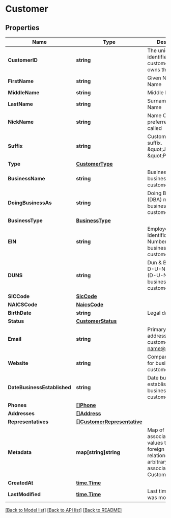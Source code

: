 # Customer

## Properties

Name | Type | Description | Notes
------------ | ------------- | ------------- | -------------
**CustomerID** | **string** | The unique identifier for the customer who owns the account | 
**FirstName** | **string** | Given Name or First Name | 
**MiddleName** | **string** | Middle Name | [optional] 
**LastName** | **string** | Surname or Last Name | 
**NickName** | **string** | Name Customer is preferred to be called | [optional] 
**Suffix** | **string** | Customers name suffix. \&quot;Jr\&quot;, \&quot;PH.D.\&quot; | [optional] 
**Type** | [**CustomerType**](CustomerType.md) |  | 
**BusinessName** | **string** | Business Name for business type customers | [optional] 
**DoingBusinessAs** | **string** | Doing Business As (DBA) name for business type customers | [optional] 
**BusinessType** | [**BusinessType**](BusinessType.md) |  | [optional] 
**EIN** | **string** | Employer Identification Number (EIN) for business type customers | [optional] 
**DUNS** | **string** | Dun &amp; Bradstreet D-U-N-S Number (D-U-N-S) for business type customers | [optional] 
**SICCode** | [**SicCode**](SICCode.md) |  | [optional] 
**NAICSCode** | [**NaicsCode**](NAICSCode.md) |  | [optional] 
**BirthDate** | **string** | Legal date of birth | [optional] 
**Status** | [**CustomerStatus**](CustomerStatus.md) |  | 
**Email** | **string** | Primary email address of customer name@domain.com | 
**Website** | **string** | Company Website for business type customers | [optional] 
**DateBusinessEstablished** | **string** | Date business was established for business type customers | [optional] 
**Phones** | [**[]Phone**](Phone.md) |  | [optional] 
**Addresses** | [**[]Address**](Address.md) |  | [optional] 
**Representatives** | [**[]CustomerRepresentative**](CustomerRepresentative.md) |  | [optional] 
**Metadata** | **map[string]string** | Map of unique keys associated to values to act as foreign key relationships or arbitrary data associated to a Customer. | [optional] 
**CreatedAt** | [**time.Time**](time.Time.md) |  | 
**LastModified** | [**time.Time**](time.Time.md) | Last time the object was modified | 

[[Back to Model list]](../README.md#documentation-for-models) [[Back to API list]](../README.md#documentation-for-api-endpoints) [[Back to README]](../README.md)


